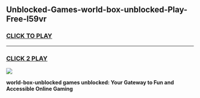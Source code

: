 
## Unblocked-Games-world-box-unblocked-Play-Free-l59vr
<h3>
<a href="https://premium76.site?title=world-box-unblocked&ref=21A">CLICK TO PLAY</a></h3>
<hr>

<h3>
<a href="https://premium76.site?title=world-box-unblocked&ref=21A">CLICK 2 PLAY</a>
  
</h3>

<a href="https://premium76.site?title=world-box-unblocked&ref=21A"><img src="https://clearcache.store/games.png"></a>


**world-box-unblocked games unblocked: Your Gateway to Fun and Accessible Online Gaming**
